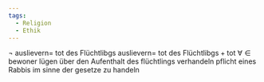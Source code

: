 ```yaml
---
tags:
  - Religion
  - Ethik
---
```

$\neg ~\text{auslievern}  = ~ \text{tot des Flüchtlibgs}$
$\text{auslievern}  = ~ \text{tot des Flüchtlibgs}+ \text{tot} ~\forall \in \text{bewoner}$
lügen über den Aufenthalt des flüchtlings
verhandeln
pflicht eines Rabbis im sinne der gesetze zu handeln


